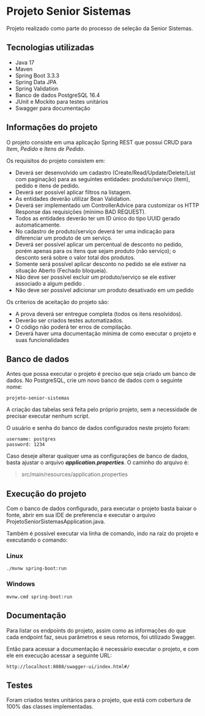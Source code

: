 # Projeto Senior Sistemas
Projeto realizado como parte do processo de seleção da Senior Sistemas.

## Tecnologias utilizadas
* Java 17
* Maven
* Spring Boot 3.3.3
* Spring Data JPA
* Spring Validation
* Banco de dados PostgreSQL 16.4
* JUnit e Mockito para testes unitários
* Swagger para documentação

## Informações do projeto
O projeto consiste em uma aplicação Spring REST que possui CRUD para *Item*, *Pedido* e *Itens de Pedido*.

Os requisitos do projeto consistem em:
* Deverá ser desenvolvido um cadastro (Create/Read/Update/Delete/List com paginação) para as seguintes entidades: produto/serviço (item), pedido e itens de pedido.
* Deverá ser possível aplicar filtros na listagem.
* As entidades deverão utilizar Bean Validation.
* Deverá ser implementado um ControllerAdvice para customizar os HTTP Response das requisições (mínimo BAD REQUEST).
* Todos as entidades deverão ter um ID único do tipo UUID gerado automaticamente.
* No cadastro de produto/serviço deverá ter uma indicação para diferenciar um produto de um serviço.
* Deverá ser possível aplicar um percentual de desconto no pedido, porém apenas para os itens que sejam produto (não serviço); o desconto será sobre o valor total dos produtos.
* Somente será possível aplicar desconto no pedido se ele estiver na situação Aberto (Fechado bloqueia).
* Não deve ser possível excluir um produto/serviço se ele estiver associado a algum pedido .
* Não deve ser possível adicionar um produto desativado em um pedido

Os criterios de aceitação do projeto são:
* A prova deverá ser entregue completa (todos os itens resolvidos).
* Deverão ser criados testes automatizados.
* O código não poderá ter erros de compilação.
* Deverá haver uma documentação mínima de como executar o projeto e suas funcionalidades

## Banco de dados
Antes que possa executar o projeto é preciso que seja criado um banco de dados. No PostgreSQL, crie um novo banco de dados com o seguinte nome: 

```
projeto-senior-sistemas
```

A criação das tabelas será feita pelo próprio projeto, sem a necessidade de precisar executar nenhum script.

O usuário e senha do banco de dados configurados neste projeto foram:

```
username: postgres
password: 1234
```

Caso deseje alterar qualquer uma as configurações de banco de dados, basta ajustar o arquivo ***application.properties***.
O caminho do arquivo é:
> src/main/resources/application.properties

## Execução do projeto
Com o banco de dados configurado, para executar o projeto basta baixar o fonte, abrir em sua IDE de preferencia e executar o arquivo ProjetoSeniorSistemasApplication.java.

Também é possível executar via linha de comando, indo na raiz do projeto e executando o comando:

### Linux
```
./mvnw spring-boot:run
```

### Windows
```
mvnw.cmd spring-boot:run
```

## Documentação
Para listar os endpoints do projeto, assim como as informações do que cada endpoint faz, seus parâmetros e seus retornos, foi utilizado Swagger.

Então para acessar a documentação é necessário executar o projeto, e com ele em execução acessar a seguinte URL:

```
http://localhost:8080/swagger-ui/index.html#/
```

## Testes
Foram criados testes unitários para o projeto, que está com cobertura de 100% das classes implementadas.
